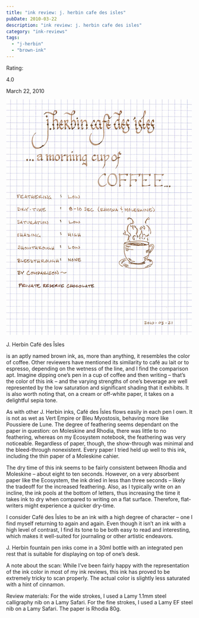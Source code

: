 ```yaml
---
title: "ink review: j. herbin cafe des isles"
pubDate: 2010-03-22
description: "ink review: j. herbin cafe des isles"
category: "ink-reviews"
tags:
  - "j-herbin"
  - "brown-ink"
---
```


Rating:

4.0

March 22, 2010

![](cafe.jpg)

J. Herbin Café des Îsles

is an aptly named brown ink, as, more than anything, it resembles the color of coffee. Other reviewers have mentioned its similarity to café au lait or to espresso, depending on the wetness of the line, and I find the comparison apt. Imagine dipping one’s pen in a cup of coffee and then writing – that’s the color of this ink – and the varying strengths of one’s beverage are well represented by the low saturation and significant shading that it exhibits. It is also worth noting that, on a cream or off-white paper, it takes on a delightful sepia tone.

As with other J. Herbin inks, Café des Îsles flows easily in each pen I own. It is not as wet as Vert Empire or Bleu Myostosis, behaving more like Poussiere de Lune. The degree of feathering seems dependant on the paper in question: on Moleskine and Rhodia, there was little to no feathering, whereas on my Ecosystem notebook, the feathering was very noticeable. Regardless of paper, though, the show-through was minimal and the bleed-through nonexistent. Every paper I tried held up well to this ink, including the thin paper of a Moleskine cahier.

The dry time of this ink seems to be fairly consistent between Rhodia and Moleskine – about eight to ten seconds. However, on a very absorbent paper like the Ecosystem, the ink dried in less than three seconds – likely the tradeoff for the increased feathering. Also, as I typically write on an incline, the ink pools at the bottom of letters, thus increasing the time it takes ink to dry when compared to writing on a flat surface. Therefore, flat-writers might experience a quicker dry-time.

I consider Café des Îsles to be an ink with a high degree of character – one I find myself returning to again and again. Even though it isn’t an ink with a high level of contrast, I find its tone to be both easy to read and interesting, which makes it well-suited for journaling or other artistic endeavors.

J. Herbin fountain pen inks come in a 30ml bottle with an integrated pen rest that is suitable for displaying on top of one’s desk.

A note about the scan: While I’ve been fairly happy with the representation of the ink color in most of my ink reviews, this ink has proved to be extremely tricky to scan properly. The actual color is slightly less saturated with a hint of cinnamon.

Review materials: For the wide strokes, I used a Lamy 1.1mm steel calligraphy nib on a Lamy Safari. For the fine strokes, I used a Lamy EF steel nib on a Lamy Safari. The paper is Rhodia 80g.
